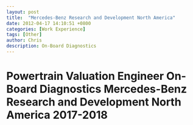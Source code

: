 ```yaml
---
layout: post
title:  "Mercedes-Benz Research and Development North America"
date: 2012-04-17 14:10:51 +0800
categories: [Work Experience]
tags: [Other]
author: Chris
description: On-Board Diagnostics
---
```


Powertrain Valuation Engineer On-Board Diagnostics Mercedes-Benz Research and Development North America 2017-2018
============
